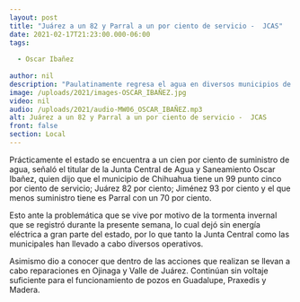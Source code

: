 ```yaml
---
layout: post
title: "Juárez a un 82 y Parral a un por ciento de servicio -  JCAS"
date: 2021-02-17T21:23:00.000-06:00
tags:
  
  - Oscar Ibañez
  
author: nil
description: "Paulatinamente regresa el agua en diversos municipios de Chihuahua."
image: /uploads/2021/images-OSCAR_IBAÑEZ.jpg
video: nil
audio: /uploads/2021/audio-MW06_OSCAR_IBAÑEZ.mp3
alt: Juárez a un 82 y Parral a un por ciento de servicio -  JCAS
front: false
section: Local
---
```


Prácticamente el estado se encuentra a un cien por ciento de suministro de agua, señaló el titular de la Junta Central de Agua y Saneamiento Oscar Ibañez, quien dijo que el municipio de Chihuahua tiene un 99 punto cinco por ciento de servicio; Juárez 82 por ciento; Jiménez 93 por ciento y el que menos suministro tiene es Parral con un 70 por ciento.

Esto ante la problemática que se vive por motivo de la tormenta invernal que se registró durante la presente semana, lo cual dejó sin energía eléctrica a gran parte del estado, por lo que tanto la Junta Central como las municipales han llevado a cabo diversos operativos.

Asimismo dio a conocer que dentro de las acciones que realizan se llevan a cabo reparaciones en Ojinaga y Valle de Juárez. Continúan sin voltaje suficiente para el funcionamiento de pozos en Guadalupe, Praxedis y Madera.
